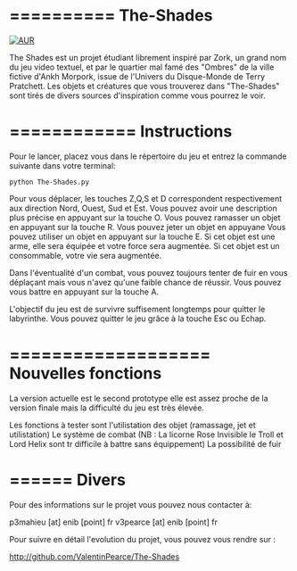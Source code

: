 ==========
The-Shades
==========
[![AUR](https://img.shields.io/aur/license/yaourt.svg?maxAge=2592000?style=plastic)](LICENSE)

The Shades est un projet étudiant librement inspiré par Zork, un grand nom du jeu video textuel, et par le quartier mal famé
des "Ombres" de la ville fictive d'Ankh Morpork, issue de l'Univers du Disque-Monde de Terry Pratchett.
Les objets et créatures que vous trouverez dans "The-Shades" sont tirés de divers sources d'inspiration comme vous pourrez le voir.

============
Instructions
============

Pour le lancer, placez vous dans le répertoire du jeu et entrez la commande suivante dans votre terminal:

`python The-Shades.py`

Pour vous déplacer, les touches Z,Q,S et D correspondent respectivement aux direction Nord, Ouest, Sud et Est.
Vous pouvez avoir une description plus précise en appuyant sur la touche O.
Vous pouvez ramasser un objet en appuyant sur la touche R.
Vous pouvez jeter un objet en appuyane
Vous pouvez utiliser un objet en appuyant sur la touche E.
    Si cet objet est une arme, elle sera équipée et votre force sera augmentée.
    Si cet objet est un consommable, votre vie sera augmentée.

Dans l'éventualité d'un combat, vous pouvez toujours tenter de fuir en vous déplaçant 
mais vous n'avez qu'une faible chance de réussir.
Vous pouvez vous battre en appuyant sur la touche A.

L'objectif du jeu est de survivre suffisement longtemps pour quitter le labyrinthe.
Vous pouvez quitter le jeu grâce à la touche Esc ou Echap.


===================
Nouvelles fonctions
===================
La version actuelle est le second prototype elle est assez proche de la version finale mais la difficulté du jeu est très élevée.

Les fonctions à tester sont l'utilistation des objet (ramassage, jet et utilistation)
Le système de combat (NB : La licorne Rose Invisible le Troll et Lord Helix sont tr difficile à battre sans équippement)
La possibilité de fuir



======
Divers
======

Pour des informations sur le projet vous pouvez nous contacter à:

p3mahieu [at] enib [point] fr
v3pearce [at] enib [point] fr

Pour suivre en détail l'evolution du projet, vous pouvez vous rendre sur :

http://github.com/ValentinPearce/The-Shades
